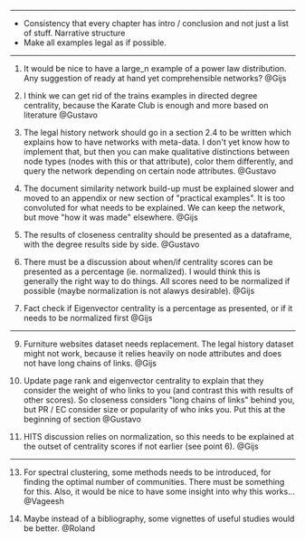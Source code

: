 ****

* Consistency that every chapter has intro / conclusion and not just a list of stuff. Narrative structure
* Make all examples legal as if possible.

**** 
1. It would be nice to have a large_n example of a power law distribution. Any suggestion of ready at hand yet comprehensible networks? @Gijs

2. I think we can get rid of the trains examples in directed degree centrality, because the Karate Club is enough and more based on literature @Gustavo

3. The legal history network should go in a section 2.4 to be written which explains how to have networks with meta-data. I don't yet know how to implement that, but then you can make qualitative distinctions between node types (nodes with this or that attribute), color them differently, and query the network depending on certain node attributes. @Gustavo

4. The document similarity network build-up must be explained slower and moved to an appendix or new section of "practical examples". It is too convoluted for what needs to be explained. We can keep the network, but move "how it was made" elsewhere. @Gijs

5. The results of closeness centrality should be presented as a dataframe, with the degree results side by side. @Gustavo

6. There must be a discussion about when/if centrality scores can be presented as a percentage (ie. normalized). I would think this is generally the right way to do things. All scores need to be normalized if possible (maybe normalization is not alawys desirable). @Gijs

7. Fact check if Eigenvector centrality is a percentage as presented, or if it needs to be normalized first @Gijs

---

9. Furniture websites dataset needs replacement. The legal history dataset might not work, because it relies heavily on node attributes and does not have long chains of links. @Gijs

10. Update page rank and eigenvector centrality to explain that they consider the weight of who links to you (and contrast this with results of other scores). So closeness considers "long chains of links" behind you, but PR / EC consider size or popularity of who inks you. Put this at the beginning of section @Gustavo

11. HITS discussion relies on normalization, so this needs to be explained at the outset of centrality scores if not earlier (see point 6). @Gijs

-----

13. For spectral clustering, some methods needs to be introduced, for finding the optimal number of communities. There must be something for this. Also, it would be nice to have some insight into why this works... @Vageesh

14. Maybe instead of a bibliography, some vignettes of useful studies would be better. @Roland

